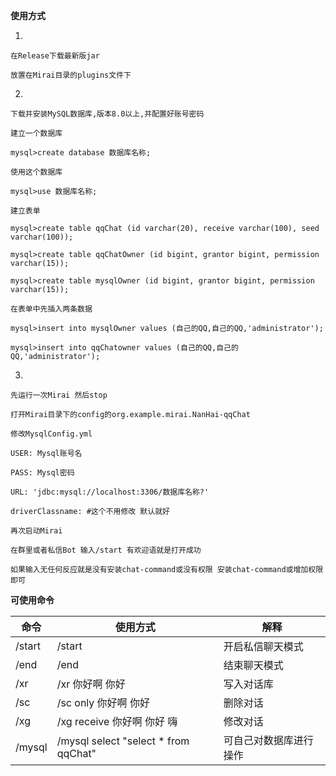 **使用方式**

1.

    在Release下载最新版jar
    
    放置在Mirai目录的plugins文件下

2.

    下载并安装MySQL数据库,版本8.0以上,并配置好账号密码
    
    建立一个数据库
    
    mysql>create database 数据库名称;
    
    使用这个数据库
    
    mysql>use 数据库名称;
    
    建立表单
    
    mysql>create table qqChat (id varchar(20), receive varchar(100), seed varchar(100));
    
    mysql>create table qqChatOwner (id bigint, grantor bigint, permission varchar(15));
    
    mysql>create table mysqlOwner (id bigint, grantor bigint, permission varchar(15));
    
    在表单中先插入两条数据
    
    mysql>insert into mysqlOwner values (自己的QQ,自己的QQ,'administrator');
    
    mysql>insert into qqChatowner values (自己的QQ,自己的QQ,'administrator');
    

3.

    先运行一次Mirai 然后stop
    
    打开Mirai目录下的config的org.example.mirai.NanHai-qqChat
    
    修改MysqlConfig.yml
    
    USER: Mysql账号名
    
    PASS: Mysql密码
    
    URL: 'jdbc:mysql://localhost:3306/数据库名称?'
    
    driverClassname: #这个不用修改 默认就好
    
    再次启动Mirai
    
    在群里或者私信Bot 输入/start 有欢迎语就是打开成功
    
    如果输入无任何反应就是没有安装chat-command或没有权限 安装chat-command或增加权限即可

**可使用命令**

|  命令   | 使用方式  | 解释 |
|  ----  | ----  | ---- |
| /start  | /start | 开启私信聊天模式 |
| /end  | /end | 结束聊天模式 |
| /xr | /xr 你好啊 你好 | 写入对话库 |
| /sc | /sc only 你好啊 你好 | 删除对话 |
| /xg | /xg receive 你好啊 你好 嗨 | 修改对话 |
| /mysql | /mysql select "select * from qqChat" | 可自己对数据库进行操作 |
